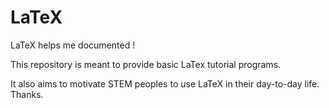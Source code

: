 # LaTeX
LaTeX helps me documented !

This repository is meant to provide basic LaTex tutorial programs.

It also aims to motivate STEM peoples to use LaTeX in their day-to-day life.
Thanks.
